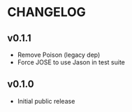 # CHANGELOG

## v0.1.1

* Remove Poison (legacy dep)
* Force JOSE to use Jason in test suite

## v0.1.0

* Initial public release